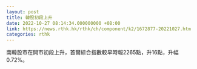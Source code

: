 ```yaml
---
layout: post
title: 韓股初段上升
date: 2022-10-27 08:14:34.000000000 +08:00
link: https://news.rthk.hk/rthk/ch/component/k2/1672877-20221027.htm
categories: rthk
---
```


南韓股市在開市初段上升，首爾綜合指數較早時報2265點，升16點，升幅0.72%。
